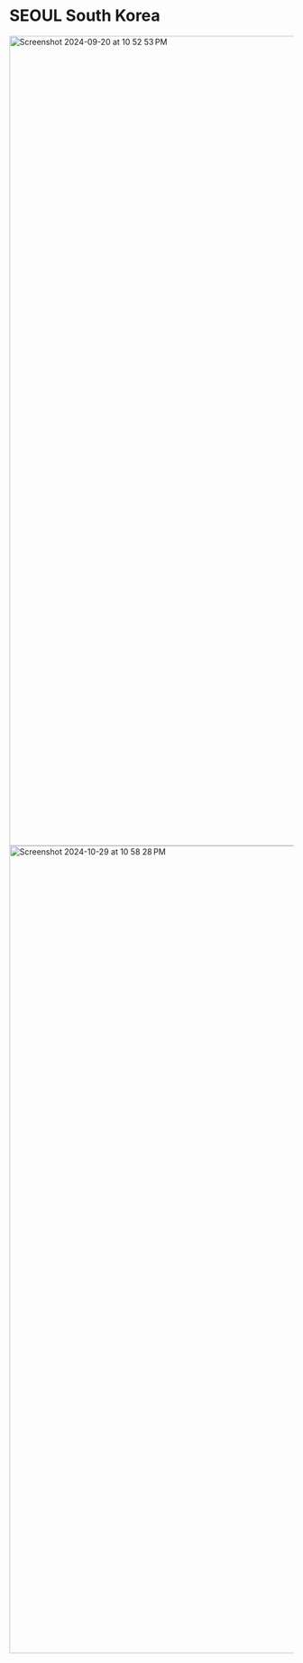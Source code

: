 # SEOUL South Korea

<img width="1436" alt="Screenshot 2024-09-20 at 10 52 53 PM" src="https://github.com/user-attachments/assets/fecf0321-165b-4a4c-91cc-76ed1a79371f">

<img width="1432" alt="Screenshot 2024-10-29 at 10 58 28 PM" src="https://github.com/user-attachments/assets/3860b240-3c73-41b6-bbbd-8b3b0e69d291">


